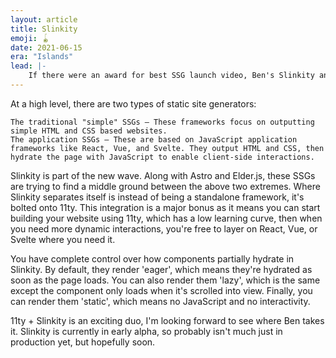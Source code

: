 ```yaml
---
layout: article
title: Slinkity
emoji: 🪀
date: 2021-06-15
era: "Islands"
lead: |-
    If there were an award for best SSG launch video, Ben's Slinkity announcement would get my vote. Slinkity isn't an SSG in its own right. It's a plugin that extends 11ty to bring React, Vue, or Svelte magic to your static website.
---
```


At a high level, there are two types of static site generators:

    The traditional "simple" SSGs — These frameworks focus on outputting simple HTML and CSS based websites.
    The application SSGs — These are based on JavaScript application frameworks like React, Vue, and Svelte. They output HTML and CSS, then hydrate the page with JavaScript to enable client-side interactions.

Slinkity is part of the new wave. Along with Astro and Elder.js, these SSGs are trying to find a middle ground between the above two extremes. Where Slinkity separates itself is instead of being a standalone framework, it's bolted onto 11ty. This integration is a major bonus as it means you can start building your website using 11ty, which has a low learning curve, then when you need more dynamic interactions, you're free to layer on React, Vue, or Svelte where you need it.

You have complete control over how components partially hydrate in Slinkity. By default, they render 'eager', which means they're hydrated as soon as the page loads. You can also render them 'lazy', which is the same except the component only loads when it's scrolled into view. Finally, you can render them 'static', which means no JavaScript and no interactivity.

11ty + Slinkity is an exciting duo, I'm looking forward to see where Ben takes it. Slinkity is currently in early alpha, so probably isn't much just in production yet, but hopefully soon.